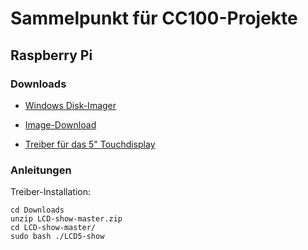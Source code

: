 # **Sammelpunkt für CC100-Projekte**

## **Raspberry Pi**

### Downloads

- [Windows Disk-Imager](https://sourceforge.net/projects/win32diskimager/)

- [Image-Download](https://www.raspberrypi.com/software/operating-systems/)

- [Treiber für das 5" Touchdisplay](https://joyiteurope-my.sharepoint.com/personal/onedrive_joyiteurope_onmicrosoft_com/_layouts/15/onedrive.aspx?id=%2Fpersonal%2Fonedrive%5Fjoyiteurope%5Fonmicrosoft%5Fcom%2FDocuments%2F5display%2FLCD%2Dshow%2Dmaster%2Ezip&parent=%2Fpersonal%2Fonedrive%5Fjoyiteurope%5Fonmicrosoft%5Fcom%2FDocuments%2F5display&ga=1)


### Anleitungen

Treiber-Installation:
```
cd Downloads
unzip LCD-show-master.zip
cd LCD-show-master/
sudo bash ./LCD5-show
```

